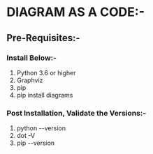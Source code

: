 # DIAGRAM AS A CODE:-

## Pre-Requisites:-

### Install Below:-
1. Python 3.6 or higher
2. Graphviz
3. pip
4. pip install diagrams

### Post Installation, Validate the Versions:-
1. python --version
2. dot -V
3. pip --version
